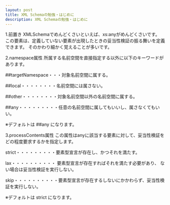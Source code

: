 ```yaml
---
layout: post
title: XML Schemaの勉強・はじめに
description: XML Schemaの勉強・はじめに
---
```

1.前置き
XMLSchemaでめんどくさいといえば、xs:anyがめんどくさいです。
この要素は、定義していない要素が出現したときの妥当性検証の振る舞いを定義できます。
そのかわり細かく覚えることが多いです。

2.namespace属性
所属する名前空間を直接指定する以外に以下のキーワードがあります。

\##targetNamespace・・・対象名前空間に属する。

\##local・・・・・・・・名前空間には属さない。

\##other・・・・・・・・対象名前空間以外の名前空間に属する。

\##any・・・・・・・・・任意の名前空間に属してもいいし、属さなくてもいい。

※デフォルトは ##any になります。

3.processContents属性
この属性はanyに該当する要素に対して、妥当性検証をどの程度要求するかを指定します。

strict・・・・・・・・・要素型宣言が存在し、かつそれを満たす。

lax・・・・・・・・・・ 要素型宣言が存在すればそれを満たす必要があり、
ない場合は妥当性検証を実行しない。

skip・・・・・・・・・・要素型宣言が存在するしないにかかわらず、妥当性検証を実行しない。

※デフォルトは strict になります。
